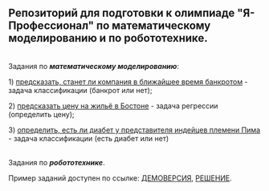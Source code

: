 ## Репозиторий для подготовки к олимпиаде "Я-Профессионал" по математическому моделированию и по робототехнике.

 \
Задания по ***математическому моделированию***:

1\) [предсказать, станет ли компания в ближайшее время банкротом](https://github.com/mualal/ya-profi-preparation/blob/master/notebooks/company-bankruptcy-prediction-pure.ipynb) - задача классификации (банкрот или нет);

2\) [предсказать цену на жильё в Бостоне](https://github.com/mualal/ya-profi-preparation/blob/master/notebooks/boston-house-prices-regression-pure.ipynb) - задача регрессии (определить цену);

3\) [определить, есть ли диабет у представителя индейцев племени Пима](https://github.com/mualal/ya-profi-preparation/blob/master/notebooks/pima-indians-diabetes-prediction-pure.ipynb) - задача классификации (есть диабет или нет)

 \
Задания по ***робототехнике***.
 
Пример заданий доступен по ссылке: [ДЕМОВЕРСИЯ](https://gitlab.com/beerlab/iprofi2023/demo), [РЕШЕНИЕ](https://gitlab.com/mualal/ya-profi-robotics-demo-master).
